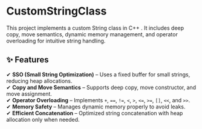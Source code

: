 # CustomStringClass
This project implements a custom String class in C++ . It includes deep copy, move semantics, dynamic memory management, and operator overloading for intuitive string handling.
## ✨ Features  
✔ **SSO (Small String Optimization)** – Uses a fixed buffer for small strings, reducing heap allocations.  
✔ **Copy and Move Semantics** – Supports deep copy, move constructor, and move assignment.  
✔ **Operator Overloading** – Implements `+`, `==`, `!=`, `<`, `>`, `<=`, `>=`, `[]`, `<<`, and `>>`.  
✔ **Memory Safety** – Manages dynamic memory properly to avoid leaks.  
✔ **Efficient Concatenation** – Optimized string concatenation with heap allocation only when needed.  
